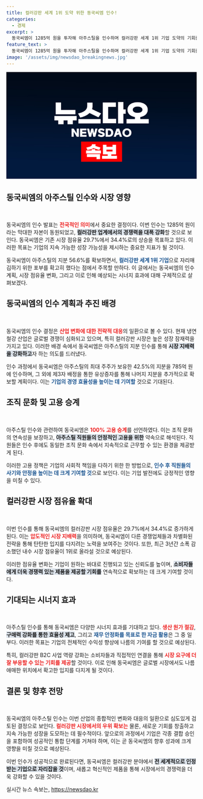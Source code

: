 ```yaml
---
title: 컬러강판 세계 1위 도약 위한 동국씨엠 인수!
categories:
  - 경제
excerpt: >
  동국씨엠이 1285억 원을 투자해 아주스틸을 인수하며 컬러강판 세계 1위 기업 도약의 기회를 잡았다! 이번 인수로 시장 점유율이 34.4%로 증가하고, 직원 고용 승계 방침으로 안정성까지 더해질 예정이다. 클릭 유도!
feature_text: >
  동국씨엠이 1285억 원을 투자해 아주스틸을 인수하며 컬러강판 세계 1위 기업 도약의 기회를 잡았다! 이번 인수로 시장 점유율이 34.4%로 증가하고, 직원 고용 승계 방침으로 안정성까지 더해질 예정이다. 클릭 유도!
image: '/assets/img/newsdao_breakingnews.jpg'
---
```


<p><img src="/assets/img/newsdao_breakingnews.jpg" alt="flaretime 속보" /></p>

<h2 data-ke-size="size26">동국씨엠의 아주스틸 인수와 시장 영향</h2>

<p data-ke-size="size16">&nbsp;</p>

<p>동국씨엠의 인수 발표는 <b><span style="color: #ee2323;">전국적인 의미</span></b>에서 중요한 결정이다. 이번 인수는 1285억 원이라는 막대한 자본이 동원되었고, <b><span style="background-color: #21538527;">컬러강판 업계에서의 경쟁력을 대폭 강화</span></b>할 것으로 보인다. 동국씨엠은 기존 시장 점유율 29.7%에서 34.4%로의 상승을 목표하고 있다. 이러한 목표는 기업의 지속 가능한 성장 가능성을 제시하는 중요한 지표가 될 것이다.</p>

<p>동국씨엠이 아주스틸의 지분 56.6%를 확보하면서, <b><span style="color: #1a5490;">컬러강판 세계 1위 기업</span></b>으로 자리매김하기 위한 포부를 확고히 했다는 점에서 주목할 만하다. 이 글에서는 동국씨엠의 인수 계획, 시장 점유율 변화, 그리고 이로 인해 예상되는 시너지 효과에 대해 구체적으로 살펴보겠다.</p>

<h2 data-ke-size="size26">동국씨엠의 인수 계획과 추진 배경</h2>

<p data-ke-size="size16">&nbsp;</p>

<p>동국씨엠의 인수 결정은 <b><span style="color: #ee2323;">산업 변화에 대한 전략적 대응</span></b>의 일환으로 볼 수 있다. 현재 냉연철강 산업은 글로벌 경쟁이 심화되고 있으며, 특히 컬러강판 시장은 높은 성장 잠재력을 가지고 있다. 이러한 배경 속에서 동국씨엠은 아주스틸의 지분 인수를 통해 <b><span style="background-color: #21538527;">시장 지배력을 강화하고</span></b>자 하는 의도를 드러냈다.</p>

<p>인수 과정에서 동국씨엠은 아주스틸의 최대 주주가 보유한 42.5%의 지분을 785억 원에 인수하며, 그 외에 제3자 배정을 통한 유상증자를 통해 나머지 지분을 추가적으로 확보할 계획이다. 이는 <b><span style="color: #1a5490;">기업의 경영 효율성을 높이는 데 기여할</span></b> 것으로 기대된다.</p>

<h2 data-ke-size="size26">조직 문화 및 고용 승계</h2>

<p data-ke-size="size16">&nbsp;</p>

<p>아주스틸 인수와 관련하여 동국씨엠은 <b><span style="color: #ee2323;">100% 고용 승계</span></b>를 선언하였다. 이는 조직 문화의 연속성을 보장하고, <b><span style="background-color: #21538527;">아주스틸 직원들의 안정적인 고용을 위한</span></b> 약속으로 해석된다. 직원들은 인수 후에도 동일한 조직 문화 속에서 지속적으로 근무할 수 있는 환경을 제공받게 된다.</p>

<p>이러한 고용 정책은 기업의 사회적 책임을 다하기 위한 한 방법으로, <b><span style="color: #1a5490;">인수 후 직원들의 사기와 안정을 높이는 데 크게 기여할 것</span></b>으로 보인다. 이는 기업 발전에도 긍정적인 영향을 미칠 수 있다.</p>

<h2 data-ke-size="size26">컬러강판 시장 점유율 확대</h2>

<p data-ke-size="size16">&nbsp;</p>

<p>이번 인수를 통해 동국씨엠의 컬러강판 시장 점유율은 29.7%에서 34.4%로 증가하게 된다. 이는 <b><span style="color: #ee2323;">압도적인 시장 지배력</span></b>을 의미하며, 동국씨엠이 다른 경쟁업체들과 차별화된 전략을 통해 탄탄한 입지를 다지려는 노력을 보여주는 것이다. 또한, 최근 3년간 소폭 감소했던 내수 시장 점유율이 1위로 올라설 것으로 예상된다.</p>

<p>이러한 점유율 변화는 기업이 원하는 바대로 진행되고 있는 신뢰도를 높이며, <b><span style="background-color: #21538527;">소비자들에게 더욱 경쟁력 있는 제품을 제공할 기회를</span></b> 연속적으로 확보하는 데 크게 기여할 것이다.</p>

<h2 data-ke-size="size26">기대되는 시너지 효과</h2>

<p data-ke-size="size16">&nbsp;</p>

<p>아주스틸 인수를 통해 동국씨엠은 다양한 시너지 효과를 기대하고 있다. <b><span style="color: #ee2323;">생산 원가 절감</span></b>, <b><span style="background-color: #21538527;">구매력 강화를 통한 효율성 제고</span></b>, 그리고 <b><span style="color: #1a5490;">재무 안정화를 목표로 한 자금 활용</span></b>은 그 중 일부다. 이러한 목표는 기업의 전체적인 수익성 향상에 나름의 기여를 할 것으로 예상된다.</p>

<p>특히, 컬러강판 B2C 사업 역량 강화는 소비자들과 직접적인 연결을 통해 <b><span style="color: #ee2323;">시장 요구에 더 잘 부응할 수 있는 기회를 제공</span></b>할 것이다. 이로 인해 동국씨엠은 글로벌 시장에서도 나름 애매한 위치에서 확고한 입지를 다지게 될 것이다.</p>

<h2 data-ke-size="size26">결론 및 향후 전망</h2>

<p data-ke-size="size16">&nbsp;</p>

<p>동국씨엠의 아주스틸 인수는 이번 산업의 종합적인 변화와 대응의 일환으로 심도있게 검토된 결정으로 보인다. <b><span style="color: #ee2323;">컬러강판 시장에서의 우위 확보는</span></b> 물론, 새로운 기회를 창출하고 지속 가능한 성장을 도모하는 데 필수적이다. 앞으로의 과정에서 기업은 각종 결합 승인을 포함하여 성공적인 통합 단계를 거쳐야 하며, 이는 곧 동국씨엠의 향후 성과에 크게 영향을 미칠 것으로 예상된다.</p>

<p>이번 인수가 성공적으로 완료된다면, 동국씨엠은 컬러강판 분야에서 <b><span style="background-color: #21538527;">전 세계적으로 인정받는 기업으로 자리잡을 것</span></b>이며, 새롭고 혁신적인 제품을 통해 시장에서의 경쟁력을 더욱 강화할 수 있을 것이다.</p>
실시간 뉴스 속보는, <a href="https://newsdao.kr" rel="dofollow">https://newsdao.kr</a>


